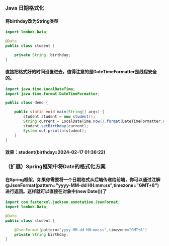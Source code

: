 ### Java 日期格式化
#### 将birthday改为String类型
```java
import lombok.Data;

@Data
public class student {

    private String  birthday;
}
```
#### 直接把格式好的时间设置进去，值得注意的是DateTimeFormatter是线程安全的。
```java
import java.time.LocalDateTime;
import java.time.format.DateTimeFormatter;

public class demo {

    public static void main(String[] args) {
        student student = new student();
        String current = LocalDateTime.now().format(DateTimeFormatter.ofPattern("yyyy-MM-dd HH:mm:ss"));
        student.setBirthday(current);
        System.out.println(student);
    }
}
```
#### 效果：student(birthday=2024-02-17 01:36:22)
### （扩展）Spring框架中将Date的格式化方案
#### 在Spring框架，如果你需要将一个日期格式从后端传递给前端，你可以通过注解@JsonFormat(pattern="yyyy-MM-dd HH:mm:ss",timezone="GMT+8") 进行返回。这样就可以直接在对象中(new Date())了
```java
import com.fasterxml.jackson.annotation.JsonFormat;
import lombok.Data;

@Data
public class student {

    @JsonFormat(pattern="yyyy-MM-dd HH:mm:ss",timezone="GMT+8")
    private String birthday;
}
```